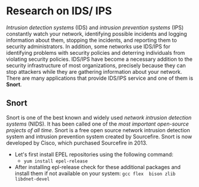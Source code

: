 # Research on IDS/ IPS
*Intrusion detection systems* (IDS) and *intrusion prevention systems* (IPS) constantly watch your network, identifying possible incidents and logging information about them, stopping the incidents, and reporting them to security administrators. In addition, some networks use IDS/IPS for identifying problems with security policies and deterring individuals from violating security policies. IDS/IPS have become a necessary addition to the security infrastructure of most organizations, precisely because they can stop attackers while they are gathering information about your network.  
There are many applications that provide IDS/IPS service and one of them is **Snort**. 
## Snort
Snort is one of the best known and widely used *network intrusion detection systems* (NIDS). It has been called one of the *most important open-source projects of all time*.
Snort is a free open source network intrusion detection system and intrusion prevention system created by Sourcefire. Snort is now developed by Cisco, which purchased Sourcefire in 2013.

- Let's first install EPEL repositories using the following command:
  - `yum install epel-release`
- After installing epl-release check for these additional packages and install them if not available on your system: `gcc flex  bison zlib  libdnet-devel`